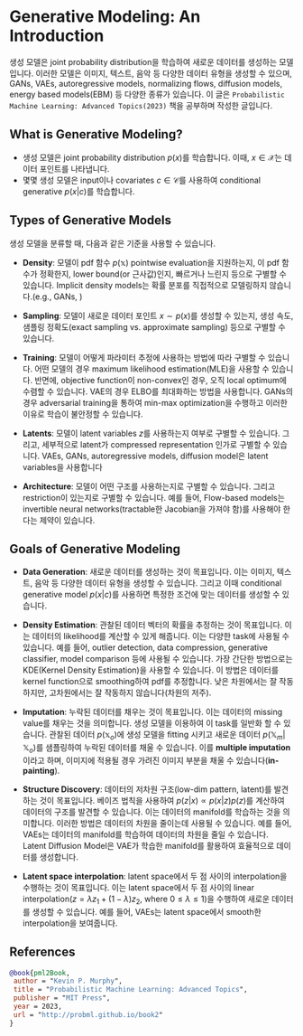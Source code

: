 # Generative Modeling: An Introduction

생성 모델은 joint probability distribution을 학습하여 새로운 데이터를 생성하는 모델입니다. 이러한 모델은 이미지, 텍스트, 음악 등 다양한 데이터 유형을 생성할 수 있으며, GANs, VAEs, autoregressive models, normalizing flows, diffusion models, energy based models(EBM) 등 다양한 종류가 있습니다. 이 글은 `Probabilistic Machine Learning: Advanced Topics(2023)` 책을 공부하며 작성한 글입니다.

## What is Generative Modeling?

- 생성 모델은 joint probability distribution $p(x)$를 학습합니다. 이때, $x \in \mathcal{X}$는 데이터 포인트를 나타냅니다.
- 몇몇 생성 모델은 input이나 covariates $c \in \mathcal{C}$를 사용하여 conditional generative $p(x|c)$를 학습합니다.

## Types of Generative Models

생성 모델을 분류할 때, 다음과 같은 기준을 사용할 수 있습니다.

- **Density**: 모델이 pdf 함수 $p(\mathbb{x})$ pointwise evaluation을 지원하는지, 이 pdf 함수가 정확한지, lower bound(or 근사값)인지, 빠르거나 느린지 등으로 구별할 수 있습니다. Implicit density models는 확률 분포를 직접적으로 모델링하지 않습니다.(e.g., GANs, )

- **Sampling**: 모델이 새로운 데이터 포인트 $x \sim p(x)$를 생성할 수 있는지, 생성 속도, 샘플링 정확도(exact sampling vs. approximate sampling) 등으로 구별할 수 있습니다.

- **Training**: 모델이 어떻게 파라미터 추정에 사용하는 방법에 따라 구별할 수 있습니다. 어떤 모델의 경우 maximum likelihood estimation(MLE)을 사용할 수 있습니다. 반면에, objective function이 non-convex인 경우, 오직 local optimum에 수렴할 수 있습니다. VAE의 경우 ELBO를 최대화하는 방법을 사용합니다. GANs의 경우 adversarial training을 통하여 min-max optimization을 수행하고 이러한 이유로 학습이 불안정할 수 있습니다.

- **Latents**: 모델이 latent variables $z$를 사용하는지 여부로 구별할 수 있습니다. 그리고, 세부적으로 latent가 compressed representation 인가로 구별할 수 있습니다. VAEs, GANs, autoregressive models, diffusion model은 latent variables을 사용합니다

- **Architecture**: 모델이 어떤 구조를 사용하는지로 구별할 수 있습니다. 그리고 restriction이 있는지로 구별할 수 있습니다. 예를 들어, Flow-based models는 invertible neural networks(tractable한 Jacobian을 가져야 함)를 사용해야 한다는 제약이 있습니다.

## Goals of Generative Modeling

- **Data Generation**: 새로운 데이터를 생성하는 것이 목표입니다. 이는 이미지, 텍스트, 음악 등 다양한 데이터 유형을 생성할 수 있습니다. 그리고 이때 conditional generative model $p(x|c)$를 사용하면 특정한 조건에 맞는 데이터를 생성할 수 있습니다.

- **Density Estimation**: 관찰된 데이터 벡터의 확률을 추정하는 것이 목표입니다. 이는 데이터의 likelihood를 계산할 수 있게 해줍니다. 이는 다양한 task에 사용될 수 있습니다. 예를 들어, outlier detection, data compression, generative classifier, model comparison 등에 사용될 수 있습니다. 가장 간단한 방법으로는 KDE(Kernel Density Estimation)을 사용할 수 있습니다. 이 방법은 데이터를 kernel function으로 smoothing하여 pdf를 추정합니다. 낮은 차원에서는 잘 작동하지만, 고차원에서는 잘 작동하지 않습니다(차원의 저주).

- **Imputation**: 누락된 데이터를 채우는 것이 목표입니다. 이는 데이터의 missing value를 채우는 것을 의미합니다. 생성 모델을 이용하여 이 task를 일반화 할 수 있습니다. 관찰된 데이터 $p(\mathbb{x}_o)$에 생성 모델을 fitting 시키고 새로운 데이터 $p(\mathbb{X}_m| \mathbb{X}_o)$를 샘플링하여 누락된 데이터를 채울 수 있습니다. 이를 **multiple imputation**이라고 하며, 이미지에 적용될 경우 가려진 이미지 부분을 채울 수 있습니다(**in-painting**).

- **Structure Discovery**: 데이터의 저차원 구조(low-dim pattern, latent)를 발견하는 것이 목표입니다. 베이즈 법칙을 사용하여 $p(z|x) \propto p(x|z)p(z)$를 계산하여 데이터의 구조를 발견할 수 있습니다. 이는 데이터의 manifold를 학습하는 것을 의미합니다. 이러한 방법은 데이터의 차원을 줄이는데 사용될 수 있습니다. 예를 들어, VAEs는 데이터의 manifold를 학습하여 데이터의 차원을 줄일 수 있습니다. Latent Diffusion Model은 VAE가 학습한 manifold를 활용하여 효율적으로 데이터를 생성합니다.

- **Latent space interpolation**: latent space에서 두 점 사이의 interpolation을 수행하는 것이 목표입니다. 이는 latent space에서 두 점 사이의 linear interpolation($z = \lambda z_1 + (1 - \lambda) z_2$, where $0 \le \lambda \le 1$)을 수행하여 새로운 데이터를 생성할 수 있습니다. 예를 들어, VAEs는 latent space에서 smooth한 interpolation을 보여줍니다.

## References

```bibtex
@book{pml2Book,
 author = "Kevin P. Murphy",
 title = "Probabilistic Machine Learning: Advanced Topics",
 publisher = "MIT Press",
 year = 2023,
 url = "http://probml.github.io/book2"
}
```
